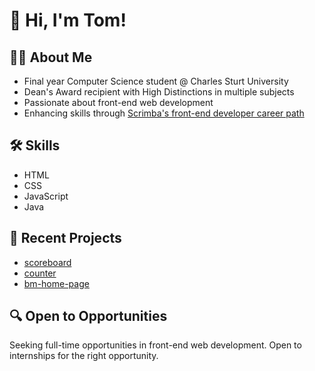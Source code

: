 # 👋 Hi, I'm Tom!

## 👨‍🎓 About Me
- Final year Computer Science student @ Charles Sturt University
- Dean's Award recipient with High Distinctions in multiple subjects
- Passionate about front-end web development
- Enhancing skills through [Scrimba's front-end developer career path](https://v2.scrimba.com/home)

## 🛠️ Skills
- HTML
- CSS
- JavaScript
- Java

## 🚀 Recent Projects
- [scoreboard](https://github.com/tommicallef/scoreboard)
- [counter](https://github.com/tommicallef/counter)
- [bm-home-page](https://github.com/tommicallef/bm-home-page)

## 🔍 Open to Opportunities
Seeking full-time opportunities in front-end web development. Open to internships for the right opportunity.
